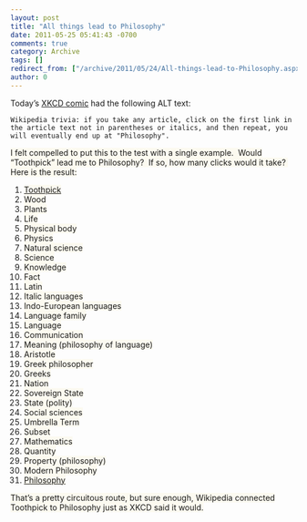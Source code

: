 ```yaml
---
layout: post
title: "All things lead to Philosophy"
date: 2011-05-25 05:41:43 -0700
comments: true
category: Archive
tags: []
redirect_from: ["/archive/2011/05/24/All-things-lead-to-Philosophy.aspx", "/archive/2011/05/24/all-things-lead-to-philosophy.aspx"]
author: 0
---
```

<!-- more -->
<p>Today’s <a href="http://www.xkcd.com/903/" target="_blank">XKCD comic</a> had the following ALT text:</p>  <p><code>Wikipedia trivia: if you take any article, click on the first link in the article text not in parentheses or italics, and then repeat, you will eventually end up at "Philosophy".</code></p>  <p><font style="background-color: #fcfaf0">I felt compelled to put this to the test with a single example.  Would “Toothpick” lead me to Philosophy?  If so, how many clicks would it take?  Here is the result:</font></p>  <ol>   <li><font style="background-color: #fcfaf0"><a href="http://en.wikipedia.org/wiki/Toothpick" target="_blank">Toothpick</a></font></li>    <li><font style="background-color: #fcfaf0">Wood</font></li>    <li><font style="background-color: #fcfaf0">Plants</font></li>    <li><font style="background-color: #fcfaf0">Life</font></li>    <li><font style="background-color: #fcfaf0">Physical body</font></li>    <li><font style="background-color: #fcfaf0">Physics</font></li>    <li><font style="background-color: #fcfaf0">Natural science</font></li>    <li><font style="background-color: #fcfaf0">Science</font></li>    <li><font style="background-color: #fcfaf0">Knowledge</font></li>    <li><font style="background-color: #fcfaf0">Fact</font></li>    <li><font style="background-color: #fcfaf0">Latin</font></li>    <li><font style="background-color: #fcfaf0">Italic languages</font></li>    <li><font style="background-color: #fcfaf0">Indo-European languages</font></li>    <li><font style="background-color: #fcfaf0">Language family</font></li>    <li><font style="background-color: #fcfaf0">Language</font></li>    <li><font style="background-color: #fcfaf0">Communication</font></li>    <li><font style="background-color: #fcfaf0">Meaning (philosophy of language)</font></li>    <li><font style="background-color: #fcfaf0">Aristotle</font></li>    <li><font style="background-color: #fcfaf0">Greek philosopher</font></li>    <li><font style="background-color: #fcfaf0">Greeks</font></li>    <li><font style="background-color: #fcfaf0">Nation</font></li>    <li><font style="background-color: #fcfaf0">Sovereign State</font></li>    <li><font style="background-color: #fcfaf0">State (polity)</font></li>    <li><font style="background-color: #fcfaf0">Social sciences</font></li>    <li><font style="background-color: #fcfaf0">Umbrella Term</font></li>    <li><font style="background-color: #fcfaf0">Subset</font></li>    <li><font style="background-color: #fcfaf0">Mathematics</font></li>    <li><font style="background-color: #fcfaf0">Quantity</font></li>    <li><font style="background-color: #fcfaf0">Property (philosophy)</font></li>    <li><font style="background-color: #fcfaf0">Modern Philosophy</font></li>    <li><font style="background-color: #fcfaf0"><a href="http://en.wikipedia.org/wiki/Philosophy" target="_blank">Philosophy</a></font></li> </ol>  <p><font style="background-color: #fcfaf0">That’s a pretty circuitous route, but sure enough, Wikipedia connected Toothpick to Philosophy just as XKCD said it would.</font></p>

